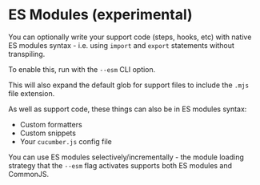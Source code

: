 # ES Modules (experimental)

You can optionally write your support code (steps, hooks, etc) with native ES modules syntax - i.e. using `import` and `export` statements without transpiling.

To enable this, run with the `--esm` CLI option.

This will also expand the default glob for support files to include the `.mjs` file extension.

As well as support code, these things can also be in ES modules syntax:

- Custom formatters
- Custom snippets
- Your `cucumber.js` config file

You can use ES modules selectively/incrementally - the module loading strategy that the `--esm` flag activates supports both ES modules and CommonJS.
